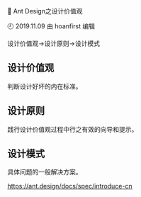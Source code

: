 🐾 Ant Design之设计价值观

🕘 2019.11.09 由 hoanfirst 编辑

设计价值观->设计原则->设计模式

## 设计价值观

判断设计好坏的内在标准。

## 设计原则

践行设计价值观过程中行之有效的向导和提示。

## 设计模式

具体问题的一般解决方案。


https://ant.design/docs/spec/introduce-cn
